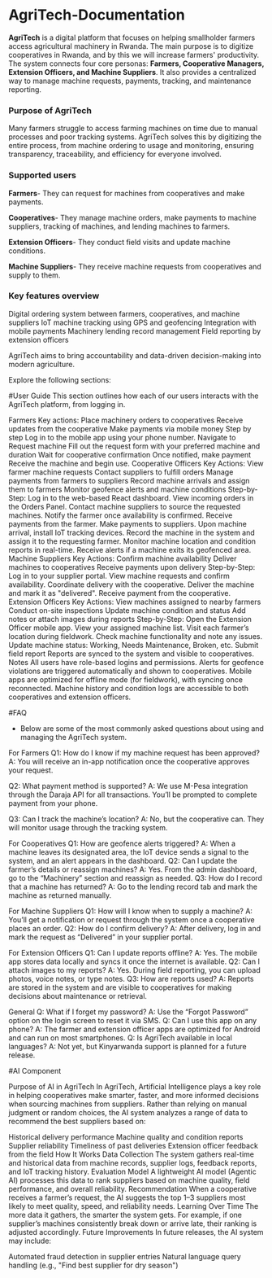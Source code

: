 # AgriTech-Documentation


**AgriTech** is a digital platform that focuses on helping smallholder farmers access agricultural machinery in Rwanda. The main purpose is to digitize cooperatives in Rwanda, and by this we will increase farmers' productivity. The system connects four core personas: **Farmers, Cooperative Managers, Extension Officers, and Machine Suppliers**. It also provides a centralized way to manage machine requests, payments, tracking, and maintenance reporting.

### Purpose of AgriTech

Many farmers struggle to access farming machines on time due to manual processes and poor tracking systems. AgriTech solves this by digitizing the entire process, from machine ordering to usage and monitoring, ensuring transparency, traceability, and efficiency for everyone involved.

### Supported users

**Farmers**- They can request for machines from cooperatives and make payments.

**Cooperatives**- They manage machine orders, make payments to machine suppliers, tracking of machines, and lending machines to farmers.

**Extension Officers**- They conduct field visits and update machine conditions.

**Machine Suppliers**- They receive machine requests from cooperatives and supply to them.

### Key features overview

Digital ordering system between farmers, cooperatives, and machine suppliers
IoT machine tracking using GPS and geofencing
Integration with mobile payments
Machinery lending record management
Field reporting by extension officers

AgriTech aims to bring accountability and data-driven decision-making into modern agriculture.


Explore the following sections:

#User Guide
This section outlines how each of our users interacts with the AgriTech platform, from logging in.

Farmers
Key actions:
Place machinery orders to cooperatives
Receive updates from the cooperative
Make payments via mobile money
Step by step
Log in to the mobile app using your phone number.
Navigate to Request machine
Fill out the request form with your preferred machine and duration
Wait for cooperative confirmation
Once notified, make payment
Receive the machine and begin use.
Cooperative Officers
Key Actions:
View farmer machine requests
Contact suppliers to fulfill orders
Manage payments from farmers to suppliers
Record machine arrivals and assign them to farmers
Monitor geofence alerts and machine conditions
Step-by-Step:
Log in to the web-based React dashboard.
View incoming orders in the Orders Panel.
Contact machine suppliers to source the requested machines.
Notify the farmer once availability is confirmed.
Receive payments from the farmer.
Make payments to suppliers.
Upon machine arrival, install IoT tracking devices.
Record the machine in the system and assign it to the requesting farmer.
Monitor machine location and condition reports in real-time.
Receive alerts if a machine exits its geofenced area.
Machine Suppliers
Key Actions:
Confirm machine availability
Deliver machines to cooperatives
Receive payments upon delivery
Step-by-Step:
Log in to your supplier portal.
View machine requests and confirm availability.
Coordinate delivery with the cooperative.
Deliver the machine and mark it as "delivered".
Receive payment from the cooperative.
Extension Officers
Key Actions:
View machines assigned to nearby farmers
Conduct on-site inspections
Update machine condition and status
Add notes or attach images during reports
Step-by-Step:
Open the Extension Officer mobile app.
View your assigned machine list.
Visit each farmer’s location during fieldwork.
Check machine functionality and note any issues.
Update machine status: Working, Needs Maintenance, Broken, etc.
Submit field report
Reports are synced to the system and visible to cooperatives.
Notes
All users have role-based logins and permissions.
Alerts for geofence violations are triggered automatically and shown to cooperatives.
Mobile apps are optimized for offline mode (for fieldwork), with syncing once reconnected.
Machine history and condition logs are accessible to both cooperatives and extension officers.

#FAQ

- Below are some of the most commonly asked questions about using and managing the AgriTech system.

For Farmers
Q1: How do I know if my machine request has been approved? A: You will receive an in-app notification once the cooperative approves your request.

Q2: What payment method is supported? A: We use M-Pesa integration through the Daraja API for all transactions. You’ll be prompted to complete payment from your phone.

Q3: Can I track the machine’s location? A: No, but the cooperative can. They will monitor usage through the tracking system.

For Cooperatives
Q1: How are geofence alerts triggered? A: When a machine leaves its designated area, the IoT device sends a signal to the system, and an alert appears in the dashboard. Q2: Can I update the farmer’s details or reassign machines? A: Yes. From the admin dashboard, go to the “Machinery” section and reassign as needed. Q3: How do I record that a machine has returned? A: Go to the lending record tab and mark the machine as returned manually.

For Machine Suppliers
Q1: How will I know when to supply a machine? A: You’ll get a notification or request through the system once a cooperative places an order. Q2: How do I confirm delivery? A: After delivery, log in and mark the request as “Delivered” in your supplier portal.

For Extension Officers
Q1: Can I update reports offline? A: Yes. The mobile app stores data locally and syncs it once the internet is available. Q2: Can I attach images to my reports? A: Yes. During field reporting, you can upload photos, voice notes, or type notes. Q3: How are reports used? A: Reports are stored in the system and are visible to cooperatives for making decisions about maintenance or retrieval.

General
Q: What if I forget my password? A: Use the “Forgot Password” option on the login screen to reset it via SMS. Q: Can I use this app on any phone? A: The farmer and extension officer apps are optimized for Android and can run on most smartphones. Q: Is AgriTech available in local languages? A: Not yet, but Kinyarwanda support is planned for a future release.

#AI Component

Purpose of AI in AgriTech
In AgriTech, Artificial Intelligence plays a key role in helping cooperatives make smarter, faster, and more informed decisions when sourcing machines from suppliers. Rather than relying on manual judgment or random choices, the AI system analyzes a range of data to recommend the best suppliers based on:

Historical delivery performance
Machine quality and condition reports
Supplier reliability
Timeliness of past deliveries
Extension officer feedback from the field
How It Works
Data Collection The system gathers real-time and historical data from machine records, supplier logs, feedback reports, and IoT tracking history.
Evaluation Model A lightweight AI model (Agentic AI) processes this data to rank suppliers based on machine quality, field performance, and overall reliability.
Recommendation When a cooperative receives a farmer’s request, the AI suggests the top 1–3 suppliers most likely to meet quality, speed, and reliability needs.
Learning Over Time The more data it gathers, the smarter the system gets. For example, if one supplier’s machines consistently break down or arrive late, their ranking is adjusted accordingly.
Future Improvements
In future releases, the AI system may include:

Automated fraud detection in supplier entries
Natural language query handling (e.g., "Find best supplier for dry season")
